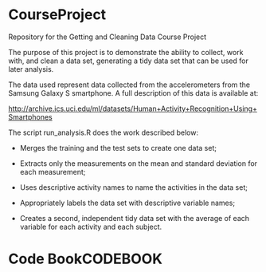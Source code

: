 CourseProject
=============

Repository for the Getting and Cleaning Data Course Project

The purpose of this project is to demonstrate the ability to collect, work with, and clean a data set, generating a tidy data set that can be used for later analysis.

The data used represent data collected from the accelerometers from the Samsung Galaxy S smartphone. A full description of this data is available at:

http://archive.ics.uci.edu/ml/datasets/Human+Activity+Recognition+Using+Smartphones

The script run_analysis.R does the work described below:

  - Merges the training and the test sets to create one data set;
  
  - Extracts only the measurements on the mean and standard deviation for each measurement;
  
  - Uses descriptive activity names to name the activities in the data set;
  
  - Appropriately labels the data set with descriptive variable names;
  
  - Creates a second, independent tidy data set with the average of each variable for each activity and each subject.
# Code BookCODEBOOK
